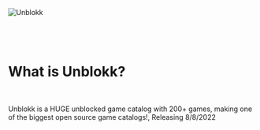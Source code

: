   <img alt="Unblokk" src="https://readme-typing-svg.herokuapp.com?vCenter=true&lines=unblokk;The+School+Blocks,+I+Unblock.">
  <h1></h1>
  <br>
  <h1>What is Unblokk?</h1>
  </center>
  <br>
  <p>Unblokk is a HUGE unblocked game catalog with 200+ games, making one of the biggest open source game catalogs!, Releasing 8/8/2022</p> 
  
  
